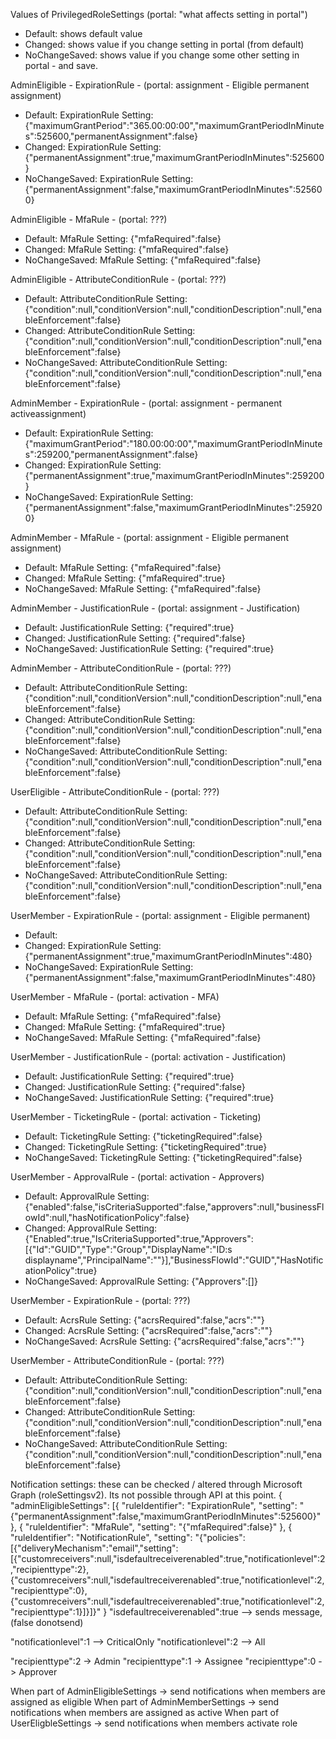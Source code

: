 Values of PrivilegedRoleSettings (portal: "what affects setting in portal")
 - Default: shows default value
 - Changed: shows value if you change setting in portal (from default)
 - NoChangeSaved: shows value if you change some other setting in portal - and save.

AdminEligible - ExpirationRule - (portal: assignment - Eligible permanent assignment)
  - Default: ExpirationRule  Setting: {"maximumGrantPeriod":"365.00:00:00","maximumGrantPeriodInMinutes":525600,"permanentAssignment":false}
  - Changed: ExpirationRule  Setting: {"permanentAssignment":true,"maximumGrantPeriodInMinutes":525600}
  - NoChangeSaved: ExpirationRule  Setting: {"permanentAssignment":false,"maximumGrantPeriodInMinutes":525600}

AdminEligible - MfaRule - (portal: ???)
  - Default: MfaRule  Setting: {"mfaRequired":false}
  - Changed: MfaRule  Setting: {"mfaRequired":false}
  - NoChangeSaved: MfaRule  Setting: {"mfaRequired":false}

AdminEligible - AttributeConditionRule - (portal: ???)
  - Default: AttributeConditionRule  Setting: {"condition":null,"conditionVersion":null,"conditionDescription":null,"enableEnforcement":false}
  - Changed: AttributeConditionRule  Setting: {"condition":null,"conditionVersion":null,"conditionDescription":null,"enableEnforcement":false}
  - NoChangeSaved: AttributeConditionRule  Setting: {"condition":null,"conditionVersion":null,"conditionDescription":null,"enableEnforcement":false}

AdminMember - ExpirationRule - (portal: assignment - permanent activeassignment)
  - Default: ExpirationRule  Setting: {"maximumGrantPeriod":"180.00:00:00","maximumGrantPeriodInMinutes":259200,"permanentAssignment":false}
  - Changed: ExpirationRule  Setting: {"permanentAssignment":true,"maximumGrantPeriodInMinutes":259200}
  - NoChangeSaved: ExpirationRule  Setting: {"permanentAssignment":false,"maximumGrantPeriodInMinutes":259200}

AdminMember - MfaRule - (portal: assignment - Eligible permanent assignment)
  - Default: MfaRule  Setting: {"mfaRequired":false}
  - Changed: MfaRule  Setting: {"mfaRequired":true}
  - NoChangeSaved: MfaRule  Setting: {"mfaRequired":false}

AdminMember - JustificationRule - (portal: assignment - Justification)
  - Default: JustificationRule  Setting: {"required":true}
  - Changed: JustificationRule  Setting: {"required":false}
  - NoChangeSaved: JustificationRule  Setting: {"required":true}

AdminMember - AttributeConditionRule - (portal: ???)
  - Default: AttributeConditionRule  Setting: {"condition":null,"conditionVersion":null,"conditionDescription":null,"enableEnforcement":false}
  - Changed: AttributeConditionRule  Setting: {"condition":null,"conditionVersion":null,"conditionDescription":null,"enableEnforcement":false}
  - NoChangeSaved: AttributeConditionRule  Setting: {"condition":null,"conditionVersion":null,"conditionDescription":null,"enableEnforcement":false}

UserEligible - AttributeConditionRule - (portal: ???)
  - Default: AttributeConditionRule  Setting: {"condition":null,"conditionVersion":null,"conditionDescription":null,"enableEnforcement":false}
  - Changed: AttributeConditionRule  Setting: {"condition":null,"conditionVersion":null,"conditionDescription":null,"enableEnforcement":false}
  - NoChangeSaved: AttributeConditionRule  Setting: {"condition":null,"conditionVersion":null,"conditionDescription":null,"enableEnforcement":false}

UserMember - ExpirationRule - (portal: assignment - Eligible permanent)
  - Default: 
  - Changed: ExpirationRule  Setting: {"permanentAssignment":true,"maximumGrantPeriodInMinutes":480}
  - NoChangeSaved: ExpirationRule  Setting: {"permanentAssignment":false,"maximumGrantPeriodInMinutes":480}

UserMember - MfaRule - (portal: activation - MFA)
  - Default: MfaRule  Setting: {"mfaRequired":false}
  - Changed: MfaRule  Setting: {"mfaRequired":true}
  - NoChangeSaved: MfaRule  Setting: {"mfaRequired":false}

UserMember - JustificationRule - (portal: activation - Justification)
  - Default: JustificationRule  Setting: {"required":true}
  - Changed: JustificationRule  Setting: {"required":false}
  - NoChangeSaved: JustificationRule  Setting: {"required":true}

UserMember - TicketingRule - (portal: activation - Ticketing)
  - Default: TicketingRule  Setting: {"ticketingRequired":false}
  - Changed: TicketingRule  Setting: {"ticketingRequired":true}
  - NoChangeSaved: TicketingRule  Setting: {"ticketingRequired":false}

UserMember - ApprovalRule - (portal: activation - Approvers)
  - Default: ApprovalRule  Setting: {"enabled":false,"isCriteriaSupported":false,"approvers":null,"businessFlowId":null,"hasNotificationPolicy":false}
  - Changed: ApprovalRule  Setting: {"Enabled":true,"IsCriteriaSupported":true,"Approvers":[{"Id":"GUID","Type":"Group","DisplayName":"ID:s displayname","PrincipalName":""}],"BusinessFlowId":"GUID","HasNotificationPolicy":true}
  - NoChangeSaved: ApprovalRule  Setting: {"Approvers":[]}

UserMember - ExpirationRule - (portal: ???)
  - Default: AcrsRule  Setting: {"acrsRequired":false,"acrs":""}
  - Changed: AcrsRule  Setting: {"acrsRequired":false,"acrs":""}
  - NoChangeSaved: AcrsRule  Setting: {"acrsRequired":false,"acrs":""}

UserMember - AttributeConditionRule - (portal: ???)
  - Default: AttributeConditionRule  Setting: {"condition":null,"conditionVersion":null,"conditionDescription":null,"enableEnforcement":false}
  - Changed: AttributeConditionRule  Setting: {"condition":null,"conditionVersion":null,"conditionDescription":null,"enableEnforcement":false}
  - NoChangeSaved: AttributeConditionRule  Setting: {"condition":null,"conditionVersion":null,"conditionDescription":null,"enableEnforcement":false}


Notification settings: these can be checked / altered through Microsoft Graph (roleSettingsv2). Its not possible through API at this point.
{
    "adminEligibleSettings": [{
            "ruleIdentifier": "ExpirationRule",
            "setting": "{\"permanentAssignment\":false,\"maximumGrantPeriodInMinutes\":525600}"
        }, {
            "ruleIdentifier": "MfaRule",
            "setting": "{\"mfaRequired\":false}"
        }, {
            "ruleIdentifier": "NotificationRule",
            "setting": "{\"policies\":[{\"deliveryMechanism\":\"email\",\"setting\":[{\"customreceivers\":null,\"isdefaultreceiverenabled\":true,\"notificationlevel\":2,\"recipienttype\":2},{\"customreceivers\":null,\"isdefaultreceiverenabled\":true,\"notificationlevel\":2,\"recipienttype\":0},{\"customreceivers\":null,\"isdefaultreceiverenabled\":true,\"notificationlevel\":2,\"recipienttype\":1}]}]}"
        }
\"isdefaultreceiverenabled\":true --> sends message, (false donotsend)

\"notificationlevel\":1 --> CriticalOnly
\"notificationlevel\":2 --> All

\"recipienttype\":2 -> Admin
\"recipienttype\":1 -> Assignee
\"recipienttype\":0 -> Approver

When part of AdminEligibleSettings  -> send notifications when members are assigned as eligible
When part of AdminMemberSettings -> send notifications when members are assigned as active 
When part of UserEligbleSettings -> send notifications when members activate role

